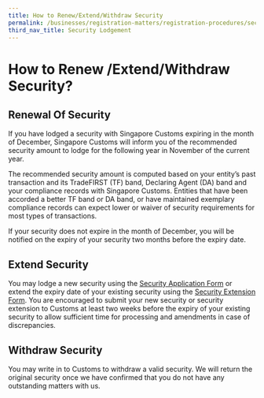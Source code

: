 ```yaml
---
title: How to Renew/Extend/Withdraw Security
permalink: /businesses/registration-matters/registration-procedures/security-lodgement/Renew-extend-withdraw-security
third_nav_title: Security Lodgement
---
```



# How to Renew /Extend/Withdraw Security?

## Renewal Of Security

If you have lodged a security with Singapore Customs expiring in the month of December, Singapore Customs will inform you of the recommended security amount to lodge for the following year in November of the current year.

The recommended security amount is computed based on your entity’s past transaction and its TradeFIRST (TF) band, Declaring Agent (DA) band and your compliance records with Singapore Customs. Entities that have been accorded a better TF band or DA band, or have maintained exemplary compliance records can expect lower or waiver of security requirements for most types of transactions.  
  
If your security does not expire in the month of December, you will be notified on the expiry of your security two months before the expiry date.

## Extend Security

You may lodge a new security using the [Security Application Form](/eservices/customs-forms-and-service-links) or extend the expiry date of your existing security using the [Security Extension Form](/eservices/customs-forms-and-service-links). You are encouraged to submit your new security or security extension to Customs at least two weeks before the expiry of your existing security to allow sufficient time for processing and amendments in case of discrepancies.

## Withdraw Security

You may write in to Customs to withdraw a valid security. We will return the original security once we have confirmed that you do not have any outstanding matters with us.
